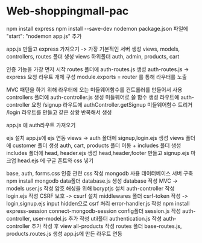 # Web-shoppingmall-pac

npm install express
npm install --save-dev nodemon
package.json 파일에 "start": "nodemon app.js" 추가

app.js 만들고 express 가져오기 -> 가장 기본적인 서버 생성
views, models, controllers, routes 폴더 생성
views 하위폴더 auth, admin, products, cart

인증 기능을 가장 먼저 시작
routes 폴더에 auth-routes.js 생성
auth-routes.js -> express 요청
라우트 개체 구성
module.exports = router 를 통해 라우터를 노출

MVC 패턴을 하기 위해 라우터에 오는 미들웨어함수를 컨트롤러를 만들어서 사용
controllers 폴더에 auth-controller.js 생성
미들웨어로 쓸 함수 생성
라우트에 auth-controller 요청
/signup 라우트에 authController.getSignup 미들웨어함수 트리거
/login 라우트를 만들고 같은 상황 반복해서 생성

app.js 에 auth라우트 가져오기

ejs 설치
app.js에 ejs 연동
views -> auth 폴더에 signup,login.ejs 생성
views 폴더에 customer 폴더 생성
auth, cart, products 폴더 이동 + includes 폴더 생성
includes 폴더에 head, header.ejs 생성
head,header,footer 만들고 signup.ejs 마크업
head.ejs 에 구글 폰트와 css 넣기

base, auth, forms.css 인증 관련 css 작성
mongodb 사용 데이터베이스 서버 구축
npm install mongodb
data폴더 database.js 생성
database 작성
MVC -> models user.js 작성
암호 해싱을 위해 bcryptjs 설치
auth-controller 작성
login.ejs 작성
CSRF 보호 -> csurf 설치
middlewares 폴더 csrf-token 작성 -> login,signup.ejs input hidden으로 csrf 처리
error-handler.js 작성
npm install express-session connect-mongodb-session
config폴더 session.js 작성
auth-controller, user-model.js 추가 작성
util폴더 authentication.js 작성
auth-controller 추가 작성 후 view all-products 작성
routes 폴더 base-routes.js, products.routes.js 생성
app.js에 만든 라우트 연동
